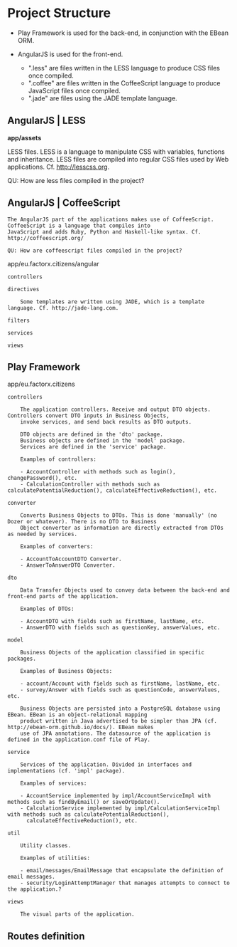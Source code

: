 
# Project Structure

- Play Framework is used for the back-end, in conjunction with the EBean ORM.

- AngularJS is used for the front-end.

    - ".less" are files written in the LESS language to produce CSS files once compiled.
    - ".coffee" are files written in the CoffeeScript language to produce JavaScript files once compiled.
    - ".jade" are files using the JADE template language.

## AngularJS | LESS

**app/assets**

LESS files. LESS is a language to manipulate CSS with variables, functions and inheritance. LESS files are compiled
into regular CSS files used by Web applications. Cf. http://lesscss.org.

QU: How are less files compiled in the project?

## AngularJS | CoffeeScript

    The AngularJS part of the applications makes use of CoffeeScript. CoffeeScript is a language that compiles into
    JavaScript and adds Ruby, Python and Haskell-like syntax. Cf. http://coffeescript.org/

    QU: How are coffeescript files compiled in the project?

app/eu.factorx.citizens/angular

    controllers

    directives

        Some templates are written using JADE, which is a template language. Cf. http://jade-lang.com.

    filters

    services

    views

## Play Framework

app/eu.factorx.citizens

    controllers

        The application controllers. Receive and output DTO objects. Controllers convert DTO inputs in Business Objects,
        invoke services, and send back results as DTO outputs.

        DTO objects are defined in the 'dto' package.
        Business objects are defined in the 'model' package.
        Services are defined in the 'service' package.

        Examples of controllers:

        - AccountController with methods such as login(), changePassword(), etc.
        - CalculationController with methods such as calculatePotentialReduction(), calculateEffectiveReduction(), etc.

    converter

        Converts Business Objects to DTOs. This is done 'manually' (no Dozer or whatever). There is no DTO to Business
        Object converter as information are directly extracted from DTOs as needed by services.

        Examples of converters:

        - AccountToAccountDTO Converter.
        - AnswerToAnswerDTO Converter.

    dto

        Data Transfer Objects used to convey data between the back-end and front-end parts of the application.

        Examples of DTOs:

        - AccountDTO with fields such as firstName, lastName, etc.
        - AnswerDTO with fields such as questionKey, answerValues, etc.

    model

        Business Objects of the application classified in specific packages.

        Examples of Business Objects:

        - account/Account with fields such as firstName, lastName, etc.
        - survey/Answer with fields such as questionCode, answerValues, etc.

        Business Objects are persisted into a PostgreSQL database using EBean. EBean is an object-relational mapping
        product written in Java advertised to be simpler than JPA (cf. http://ebean-orm.github.io/docs/). EBean makes
        use of JPA annotations. The datasource of the application is defined in the application.conf file of Play.

    service

        Services of the application. Divided in interfaces and implementations (cf. 'impl' package).

        Examples of services:

        - AccountService implemented by impl/AccountServiceImpl with methods such as findByEmail() or saveOrUpdate().
        - CalculationService implemented by impl/CalculationServiceImpl with methods such as calculatePotentialReduction(),
          calculateEffectiveReduction(), etc.

    util

        Utility classes.

        Examples of utilities:

        - email/messages/EmailMessage that encapsulate the definition of email messages.
        - security/LoginAttemptManager that manages attempts to connect to the application.?

    views

        The visual parts of the application.

## Routes definition

